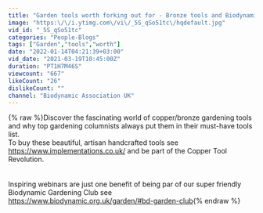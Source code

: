 ```yaml
---
title: "Garden tools worth forking out for - Bronze tools and Biodynamics Webinar with Jane Cobbald"
image: "https:\/\/i.ytimg.com\/vi\/_5S_qSo51tc\/hqdefault.jpg"
vid_id: "_5S_qSo51tc"
categories: "People-Blogs"
tags: ["Garden","tools","worth"]
date: "2022-01-14T04:21:39+03:00"
vid_date: "2021-03-19T10:45:00Z"
duration: "PT1H7M46S"
viewcount: "667"
likeCount: "26"
dislikeCount: ""
channel: "Biodynamic Association UK"
---
```

{% raw %}Discover the fascinating world of copper/bronze gardening tools and why top gardening columnists always put them in their must-have tools list. <br />To buy these beautiful, artisan handcrafted tools see <a rel="nofollow" target="blank" href="https://www.implementations.co.uk/">https://www.implementations.co.uk/</a>  and be part of the Copper Tool Revolution. <br /><br /><br />Inspiring webinars are just  one benefit of being par of our super friendly Biodynamic Gardening Club see <a rel="nofollow" target="blank" href="https://www.biodynamic.org.uk/garden/#bd-garden-club">https://www.biodynamic.org.uk/garden/#bd-garden-club</a>{% endraw %}
